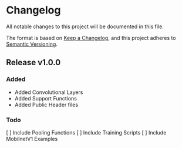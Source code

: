 # Changelog
All notable changes to this project will be documented in this file.

The format is based on [Keep a Changelog](https://keepachangelog.com/en/1.0.0/),
and this project adheres to [Semantic Versioning](https://semver.org/spec/v2.0.0.html).

## Release v1.0.0
### Added
- Added Convolutional Layers
- Added Support Functions
- Added Public Header files

### Todo
[ ] Include Pooling Functions
[ ] Include Training Scripts
[ ] Include MobilnetV1 Examples